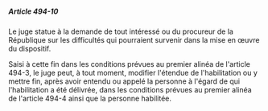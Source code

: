 ##### Article 494-10

Le juge statue à la demande de tout intéressé ou du procureur de la République sur les difficultés qui pourraient survenir dans la mise en œuvre du dispositif.

Saisi à cette fin dans les conditions prévues au premier alinéa de l'article 494-3, le juge peut, à tout moment, modifier l'étendue de l'habilitation ou y mettre fin, après avoir entendu ou appelé la personne à l'égard de qui l'habilitation a été délivrée, dans les conditions prévues au premier alinéa de l'article 494-4 ainsi que la personne habilitée.

